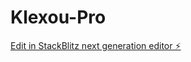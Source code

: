 # Klexou-Pro

[Edit in StackBlitz next generation editor ⚡️](https://stackblitz.com/~/github.com/hirki77/Klexou-Pro)